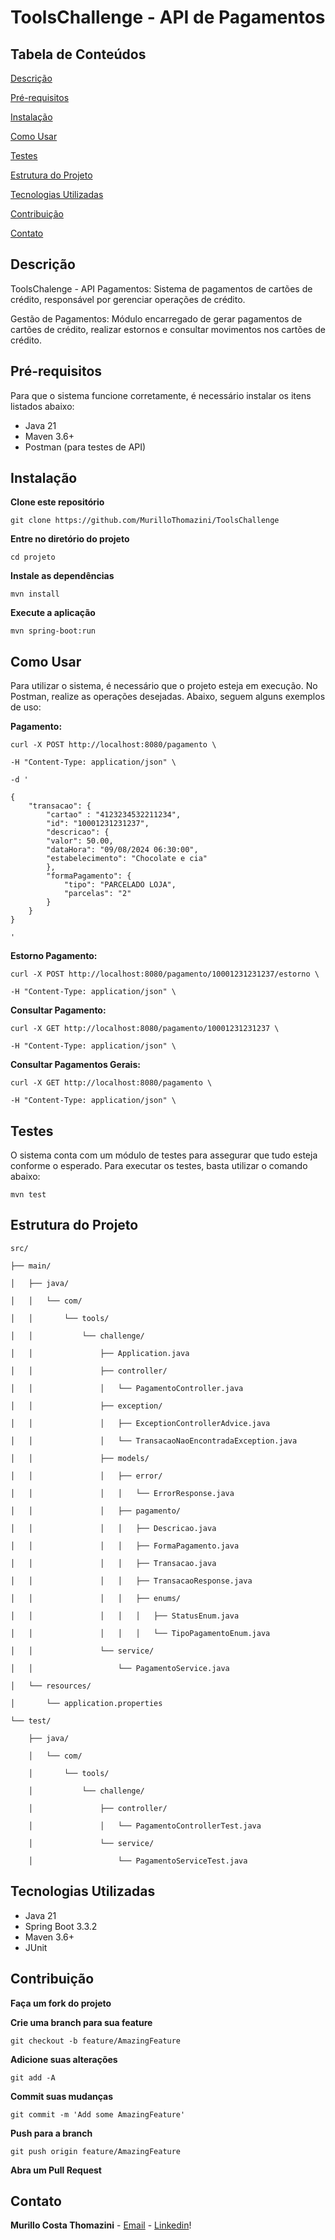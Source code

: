 # ToolsChallenge - API de Pagamentos

## **Tabela de Conteúdos**

[Descrição](#descrição)

[Pré-requisitos](#pré-requisitos)

[Instalação](#instalação)

[Como Usar](#como-usar)

[Testes](#testes)

[Estrutura do Projeto](#estrutura-do-projeto)

[Tecnologias Utilizadas](#tecnologias-utilizadas)

[Contribuição](#contribuição)

[Contato](#contato)


## **Descrição**

ToolsChalenge - API Pagamentos: Sistema de pagamentos de cartões de crédito, responsável por gerenciar operações de crédito.

Gestão de Pagamentos: Módulo encarregado de gerar pagamentos de cartões de crédito, realizar estornos e consultar movimentos nos cartões de crédito.

## **Pré-requisitos**

Para que o sistema funcione corretamente, é necessário instalar os itens listados abaixo:

- Java 21
- Maven 3.6+
- Postman (para testes de API)

## **Instalação**

**Clone este repositório**

    git clone https://github.com/MurilloThomazini/ToolsChallenge

**Entre no diretório do projeto**

    cd projeto

**Instale as dependências**

    mvn install

**Execute a aplicação**

    mvn spring-boot:run

## **Como Usar**

Para utilizar o sistema, é necessário que o projeto esteja em execução. No Postman, realize as operações desejadas. Abaixo, seguem alguns exemplos de uso:

**Pagamento:**

    curl -X POST http://localhost:8080/pagamento \

    -H "Content-Type: application/json" \

    -d '

    {
        "transacao": {
            "cartao" : "4123234532211234",
            "id": "10001231231237",
            "descricao": {
            "valor": 50.00,
            "dataHora": "09/08/2024 06:30:00",
            "estabelecimento": "Chocolate e cia"
            },
            "formaPagamento": {
                "tipo": "PARCELADO LOJA",
                "parcelas": "2"
            }
        }
    } 

    '

**Estorno Pagamento:**

    curl -X POST http://localhost:8080/pagamento/10001231231237/estorno \

    -H "Content-Type: application/json" \

**Consultar Pagamento:**

    curl -X GET http://localhost:8080/pagamento/10001231231237 \

    -H "Content-Type: application/json" \

**Consultar Pagamentos Gerais:**

    curl -X GET http://localhost:8080/pagamento \

    -H "Content-Type: application/json" \

## **Testes**

O sistema conta com um módulo de testes para assegurar que tudo esteja conforme o esperado. Para executar os testes, basta utilizar o comando abaixo:

    mvn test

## **Estrutura do Projeto**

    src/

    ├── main/

    │   ├── java/

    │   │   └── com/

    │   │       └── tools/

    │   │           └── challenge/

    │   │               ├── Application.java

    │   │               ├── controller/

    │   │               │   └── PagamentoController.java

    │   │               ├── exception/

    │   │               │   ├── ExceptionControllerAdvice.java

    │   │               │   └── TransacaoNaoEncontradaException.java

    │   │               ├── models/

    │   │               │   ├── error/

    │   │               │   │   └── ErrorResponse.java

    │   │               │   ├── pagamento/

    │   │               │   │   ├── Descricao.java

    │   │               │   │   ├── FormaPagamento.java

    │   │               │   │   ├── Transacao.java

    │   │               │   │   ├── TransacaoResponse.java

    │   │               │   │   ├── enums/

    │   │               │   │   │   ├── StatusEnum.java

    │   │               │   │   │   └── TipoPagamentoEnum.java

    │   │               └── service/

    │   │                   └── PagamentoService.java

    │   └── resources/

    │       └── application.properties

    └── test/

        ├── java/

        │   └── com/

        │       └── tools/

        │           └── challenge/

        │               ├── controller/

        │               │   └── PagamentoControllerTest.java

        │               └── service/
    
        │                   └── PagamentoServiceTest.java


## **Tecnologias Utilizadas**

- Java 21
- Spring Boot 3.3.2
- Maven 3.6+
- JUnit


## **Contribuição**

**Faça um fork do projeto**

**Crie uma branch para sua feature**

    git checkout -b feature/AmazingFeature

**Adicione suas alterações**

    git add -A 

**Commit suas mudanças**

    git commit -m 'Add some AmazingFeature'

**Push para a branch**

    git push origin feature/AmazingFeature

**Abra um Pull Request**

## **Contato**

**Murillo Costa Thomazini** - 	[Email](murillo_thomazini@hotmail.com) - [Linkedin](https://www.linkedin.com/in/murillo-costa-thomazini/)!